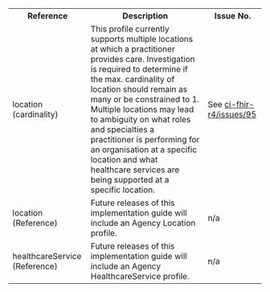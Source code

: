 <table class="list" width="100%">
<tbody>
  <tr>
    <th>Reference</th>
    <th>Description</th>
    <th>Issue No.</th>
  </tr>
  <tr>
        <td>location (cardinality)</td>
        <td>This profile currently supports multiple locations at which a practitioner provides care. Investigation is required to determine if the max. cardinality of location should remain as many or be constrained to 1. Multiple locations may lead to ambiguity on what roles and specialties a practitioner is performing for an organisation at a specific location and what healthcare services are being supported at a specific location.</td>
        <td>See <a href="https://github.com/AuDigitalHealth/ci-fhir-r4/issues/95">ci-fhir-r4/issues/95</a></td>
  </tr>
  <tr>
        <td>location (Reference)</td>
        <td>Future releases of this implementation guide will include an Agency Location profile.</td>
        <td>n/a</td>
  </tr>
    <tr>
        <td>healthcareService (Reference)</td>
        <td>Future releases of this implementation guide will include an Agency HealthcareService profile.</td>
        <td>n/a</td>
  </tr>
 </tbody>
</table>